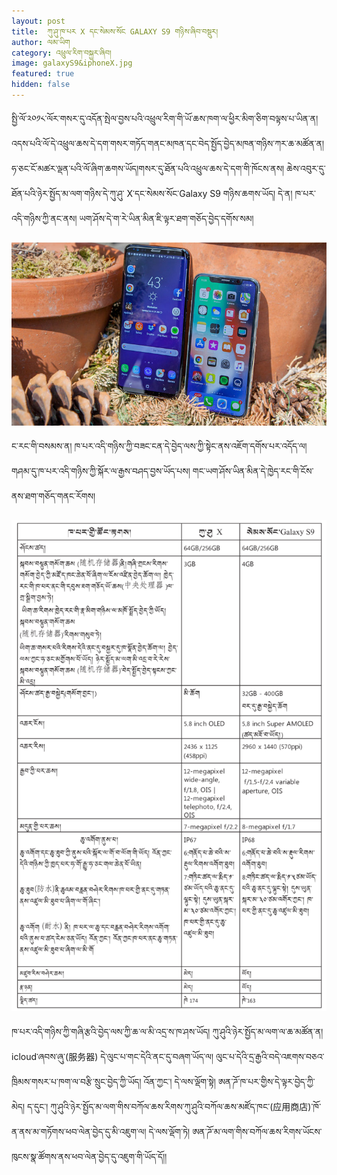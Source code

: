 ```yaml
---
layout: post
title:  ཀུ་ཤུ་ཁ་པར X དང་སེམས་སོང GALAXY S9 གཉིས་ཞིབ་བསྡུར།
author: ལམ་ཡིག
category: འཕྲུལ་རིག་བསྐྱར་ཞིབ།
image: galaxyS9&iphoneX.jpg
featured: true
hidden: false
---
```

སྤྱི་ལོ་༢༠༡༨་ལོར་གསར་དུ་འདོན་སྤེལ་བྱས་པའི་འཕྲུལ་རིག་གི་ཡོ་ཆས་ཁག་ལ་ཕྱིར་མིག་ཅིག་བལྟས་པ་ཡིན་ན། འདས་པའི་ལོ་དེ་འཕྲུལ་ཆས་དེ་དག་གསར་གཏོད་གནང་མཁན་དང་བེད་སྤྱོད་བྱེད་མཁན་གཉིས་ཀར་ཆ་མཚོན་ན། ཧ་ཅང་ངོ་མཚར་ལྡན་པའི་ལོ་ཞིག་ཆགས་ཡོད།གསར་དུ་ཐོན་པའི་འཕྲུལ་ཆས་དེ་དག་གི་ཁོངས་ནས། ཆེས་འབུར་དུ་ཐོན་པའི་ཉེར་སྤྱོད་མ་ལག་གཉིས་དེ་ཀུ་ཤུ་ X་དང་སེམས་སོང་Galaxy S9 གཉིས་ཆགས་ཡོད། དེ་ན། ཁ་པར་འདི་གཉིས་ཀྱི་ནང་ནས། ཡག་ཤོས་དེ་ག་རེ་ཡིན་མིན་ཇི་ལྟར་ཐག་གཅོད་བྱེད་དགོས་སམ།

![](/assets/images/galaxyS9-IphoneX.jpeg)

ང་རང་གི་བསམས་ན། ཁ་པར་འདི་གཉིས་ཀྱི་བཟང་ངན་དེ་བྱེད་ལས་ཀྱི་སྟེང་ནས་འཇོག་དགོས་པར་འདོད་ལ། གཤམ་དུ་ཁ་པར་འདི་གཉིས་ཀྱི་སྐོར་ལ་རྒྱས་བཤད་བྱས་ཡོད་པས། གང་ཡག་ཤོས་ཡིན་མིན་དེ་ཁྱེད་རང་གི་ངོས་ནས་ཐག་གཅོད་གནང་རོགས།

![](/assets/images/iphone-samsung-1-657x1024.png)

ཁ་པར་འདི་གཉིས་ཀྱི་གཞི་རྩའི་བྱེད་ལས་ཀྱི་ཆ་ལ་མི་འདྲ་ས་ཁ་ཤས་ཡོད། ཀུ་ཤུའི་ཉེར་སྤྱོད་མ་ལག་ལ་ཆ་མཚོན་ན། icloud་ཞབས་ཞུ་(服务器) དེ་ལུང་པ་གང་དེའི་ནང་དུ་བཞག་ཡོད་ལ། ལུང་པ་དེའི་དྲ་རྒྱའི་བདེ་འཇགས་བཅའ་ཁྲིམས་གསར་པ་ཁག་ལ་བརྩི་སྲུང་བྱེད་ཀྱི་ཡོད། འོན་ཀྱང་། དེ་ལས་ལྡོག་སྟེ། ཨན་ཌོ་ཁ་པར་གྱིས་དེ་ལྟར་བྱེད་ཀྱི་མེད། ད་དུང་། ཀུ་ཤུའི་ཉེར་སྤྱོད་མ་ལག་གིས་བཀོལ་ཆས་རིགས་ཀུ་ཤུའི་བཀོལ་ཆས་མཛོད་ཁང་(应用商店)་ཁོ་ན་ནས་མ་གཏོགས་ཕབ་ལེན་བྱེད་དུ་མི་འཇུག་ལ། དེ་ལས་ལྡོག་ཏེ། ཨན་ཌོ་མ་ལག་གིས་བཀོལ་ཆས་རིགས་ཡོངས་ཁུངས་སྣ་ཚོགས་ནས་ཕབ་ལེན་བྱེད་དུ་འཇུག་གི་ཡོད་དོ།།
